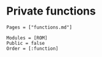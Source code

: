 # Private functions

```@index
Pages = ["functions.md"] 
```

```@autodocs
Modules = [ROM]
Public = false
Order = [:function]
```